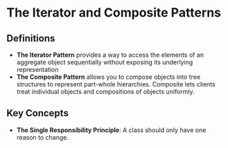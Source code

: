 ﻿# The Iterator and Composite Patterns

## Definitions
* **The Iterator Pattern** provides a way to access the elements of an aggregate object sequentially without exposing its underlying representation
* **The Composite Pattern** allows you to compose objects into tree structures to represent part-whole hierarchies. Composite lets clients treat individual objects and compositions of objects uniformly.

## Key Concepts
* **The Single Responsibility Principle**: A class should only have one reason to change.